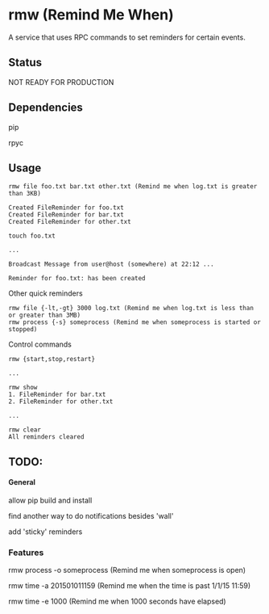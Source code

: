 rmw (Remind Me When)
==

A service that uses RPC commands to set reminders for certain events.

## Status

NOT READY FOR PRODUCTION

## Dependencies

pip

rpyc

## Usage

```
rmw file foo.txt bar.txt other.txt (Remind me when log.txt is greater than 3KB)

Created FileReminder for foo.txt
Created FileReminder for bar.txt
Created FileReminder for other.txt

touch foo.txt

...

Broadcast Message from user@host (somewhere) at 22:12 ...                            
                                                                    
Reminder for foo.txt: has been created  

```

Other quick reminders

```
rmw file {-lt,-gt} 3000 log.txt (Remind me when log.txt is less than or greater than 3MB)
rmw process {-s} someprocess (Remind me when someprocess is started or stopped)
```

Control commands

```
rmw {start,stop,restart} 

...

rmw show
1. FileReminder for bar.txt
2. FileReminder for other.txt

...

rmw clear
All reminders cleared
```

## TODO:

#### General

allow pip build and install

find another way to do notifications besides 'wall'

add 'sticky' reminders

### Features

rmw process -o someprocess (Remind me when someprocess is open)

rmw time -a 201501011159 (Remind me when the time is past 1/1/15 11:59)

rmw time -e 1000 (Remind me when 1000 seconds have elapsed)
